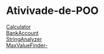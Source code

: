 # Ativivade-de-POO

[Calculator](https://github.com/kami-note/Calculator)\
[BankAccount](https://github.com/kami-note/BankAccount)\
[StringAnalyzer ](https://github.com/kami-note/StringAnalyzer)\
[MaxValueFinder-](https://github.com/kami-note/MaxValueFinder-)
